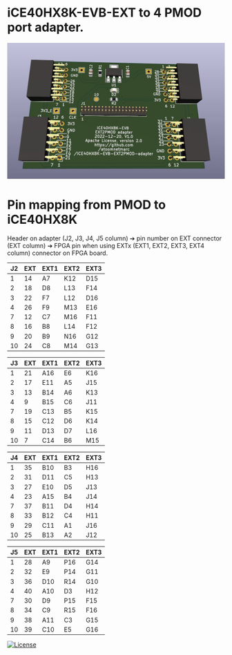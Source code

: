 # iCE40HX8K-EVB-EXT to 4 PMOD port adapter.

![](Kicad/iCE40HX8K-EVB%20EXT2PMOD%20adapter-render.jpg)

# Pin mapping from PMOD to iCE40HX8K

Header on adapter (J2, J3, J4, J5 column) ➔ pin number on EXT connector (EXT column) ➔ FPGA pin when using EXTx (EXT1, EXT2, EXT3, EXT4 column) connector on FPGA board.

| J2    | EXT   | EXT1  | EXT2  | EXT3  |
| --    | --    | --    | --    | --    |
| 1     | 14    | A7    | K12   | D15   |
| 2     | 18    | D8    | L13   | F14   |
| 3     | 22    | F7    | L12   | D16   |
| 4     | 26    | F9    | M13   | E16   |
| 7     | 12    | C7    | M16   | F11   |
| 8     | 16    | B8    | L14   | F12   |
| 9     | 20    | B9    | N16   | G12   |
| 10    | 24    | C8    | M14   | G13   |

| J3    | EXT   | EXT1  | EXT2  | EXT3  |
| --    | --    | --    | --    | --    |
| 1     | 21    | A16   | E6    | K16   |
| 2     | 17    | E11   | A5    | J15   |
| 3     | 13    | B14   | A6    | K13   |
| 4     | 9     | B15   | C6    | J11   |
| 7     | 19    | C13   | B5    | K15   |
| 8     | 15    | C12   | D6    | K14   |
| 9     | 11    | D13   | D7    | L16   |
| 10    | 7     | C14   | B6    | M15   |

| J4    | EXT   | EXT1  | EXT2  | EXT3  |
| --    | --    | --    | --    | --    |
| 1     | 35    | B10   | B3    | H16   |
| 2     | 31    | D11   | C5    | H13   |
| 3     | 27    | E10   | D5    | J13   |
| 4     | 23    | A15   | B4    | J14   |
| 7     | 37    | B11   | D4    | H14   |
| 8     | 33    | B12   | C4    | H11   |
| 9     | 29    | C11   | A1    | J16   |
| 10    | 25    | B13   | A2    | J12   |

| J5    | EXT   | EXT1  | EXT2  | EXT3  |
| --    | --    | --    | --    | --    |
| 1     | 28    | A9    | P16   | G14   |
| 2     | 32    | E9    | P14   | G11   |
| 3     | 36    | D10   | R14   | G10   |
| 4     | 40    | A10   | D3    | H12   |
| 7     | 30    | D9    | P15   | F15   |
| 8     | 34    | C9    | R15   | F16   |
| 9     | 38    | A11   | C3    | G15   |
| 10    | 39    | C10   | E5    | G16   |

[![License](https://img.shields.io/badge/License-Apache%202.0-blue.svg)](https://opensource.org/licenses/Apache-2.0)